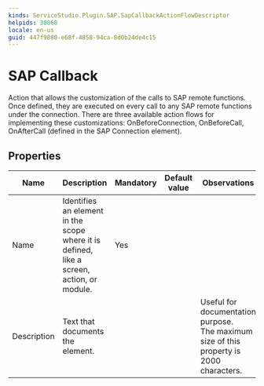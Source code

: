 ```yaml
---
kinds: ServiceStudio.Plugin.SAP.SapCallbackActionFlowDescriptor
helpids: 30068
locale: en-us
guid: 447f9880-e68f-4858-94ca-8d0b24de4c15
---
```


# SAP Callback

Action that allows the customization of the calls to SAP remote functions. Once defined, they are executed on every call to any SAP remote functions under the connection. There are three available action flows for implementing these customizations: OnBeforeConnection, OnBeforeCall, OnAfterCall (defined in the SAP Connection element).  

## Properties

<table markdown="1">
<thead>
<tr>
<th>Name</th>
<th>Description</th>
<th>Mandatory</th>
<th>Default value</th>
<th>Observations</th>
</tr>
</thead>
<tbody>
<tr>
<td title="Name">Name</td>
<td>Identifies an element in the scope where it is defined, like a screen, action, or module.</td>
<td>Yes</td>
<td></td>
<td></td>
</tr>
<tr>
<td title="Description">Description</td>
<td>Text that documents the element.</td>
<td></td>
<td></td>
<td>Useful for documentation purpose.<br/>The maximum size of this property is 2000 characters.</td>
</tr>
</tbody>
</table>

